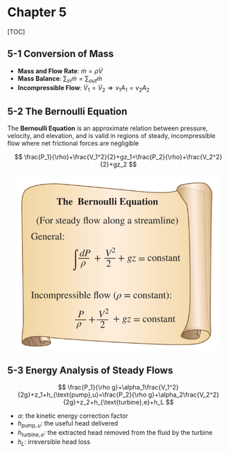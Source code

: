 # Chapter 5

[TOC]

## 5-1 Conversion of Mass

- **Mass and Flow Rate**: $\dot{m}=\rho \dot{V}$
- **Mass Balance**: $\sum_{in}{\dot{m}}=\sum_{out}{\dot{m}}$
- **Incompressible Flow**: $\dot{V}_1=\dot{V}_2\Rightarrow v_1A_1 = v_2A_2$

## 5-2 The Bernoulli Equation

The **Bernoulli Equation** is an approximate relation between pressure, velocity, and elevation, and is valid in regions of steady, incompressible flow where net frictional forces are negligible

$$
\frac{P_1}{\rho}+\frac{V_1^2}{2}+gz_1=\frac{P_2}{\rho}+\frac{V_2^2}{2}+gz_2
$$

<div align = center><img height = 400 src = "../assets/CH5-1.png"></div>

## 5-3 Energy Analysis of Steady Flows

$$
\frac{P_1}{\rho g}+\alpha_1\frac{V_1^2}{2g}+z_1+h_{\text{pump},u}=\frac{P_2}{\rho g}+\alpha_2\frac{V_2^2}{2g}+z_2+h_{\text{turbine},e}+h_L
$$

- $\alpha$: the kinetic energy correction factor
- $h_{\text{pump},u}$: the useful head delivered
- $h_{\text{turbine},e}$: the extracted head removed from the fluid by the turbine
- $h_L$: irreversible head loss